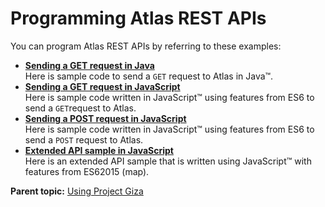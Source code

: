 # Programming Atlas REST APIs

You can program Atlas REST APIs by referring to these examples:

-   **[Sending a GET request in Java](../topics/atlas-getrequestinjava.md)**  
Here is sample code to send a `GET` request to Atlas in Java™.
-   **[Sending a GET request in JavaScript](../topics/atlas-getrequestsinjavascript.md)**  
Here is sample code written in JavaScript™ using features from ES6 to send a `GET`request to Atlas.
-   **[Sending a POST request in JavaScript](../topics/atlas-postrequestinjavascript.md)**  
Here is sample code written in JavaScript™ using features from ES6 to send a `POST` request to Atlas.
-   **[Extended API sample in JavaScript](../topics/atlas-extendedapisample.md)**  
Here is an extended API sample that is written using JavaScript™ with features from ES62015 \(map\).

**Parent topic:** [Using Project Giza](../topics/using.md)
